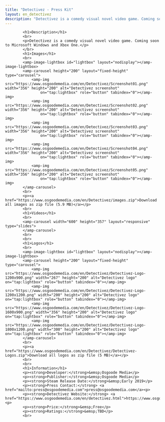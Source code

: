 ```yaml
---
title: "Detectivez - Press Kit"
layout: en_detectivez
description: "Detectivez is a comedy visual novel video game. Coming soon to Microsoft Windows and Xbox One."
---
```

			<h1>Description</h1>
			<br>
			<p>Detectivez is a comedy visual novel video game. Coming soon to Microsoft Windows and Xbox One.</p>
			</br>
			<h1>Images</h1>
			<br>			
			<amp-image-lightbox id="lightbox" layout="nodisplay"></amp-image-lightbox>
			<amp-carousel height="200" layout="fixed-height" type="carousel">
				<amp-img src="https://www.osgoodemedia.com/en/Detectivez/Screenshot01.png" width="356" height="200" alt="Detectivez screenshot"
				    on="tap:lightbox" role="button" tabindex="0"></amp-img>
				<amp-img src="https://www.osgoodemedia.com/en/Detectivez/Screenshot02.png" width="356" height="200" alt="Detectivez screenshot"
				    on="tap:lightbox" role="button" tabindex="0"></amp-img>
				<amp-img src="https://www.osgoodemedia.com/en/Detectivez/Screenshot03.png" width="356" height="200" alt="Detectivez screenshot"
				    on="tap:lightbox" role="button" tabindex="0"></amp-img>
				<amp-img src="https://www.osgoodemedia.com/en/Detectivez/Screenshot04.png" width="356" height="200" alt="Detectivez screenshot"
				    on="tap:lightbox" role="button" tabindex="0"></amp-img>
				<amp-img src="https://www.osgoodemedia.com/en/Detectivez/Screenshot05.png" width="356" height="200" alt="Detectivez screenshot"
				    on="tap:lightbox" role="button" tabindex="0"></amp-img>
			</amp-carousel>
			<br>
			<p><a href="https://www.osgoodemedia.com/en/Detectivez/images.zip">Download all images as zip file (5.9 MB)</a></p>
			<br>		
			<h1>Videos</h1>
			<br>			
            <amp-carousel width="600" height="357" layout="responsive" type="slides">
            </amp-carousel>
			<br>			
			<br>
			<h1>Logos</h1>
			<br>			
			<amp-image-lightbox id="lightbox" layout="nodisplay"></amp-image-lightbox>
			<amp-carousel height="200" layout="fixed-height" type="carousel">
				<amp-img src="https://www.osgoodemedia.com/en/Detectivez/Detectivez-Logo-1200x900.png" width="267" height="200" alt="Detectivez logo" on="tap:lightbox" role="button" tabindex="0"></amp-img>
				<amp-img src="https://www.osgoodemedia.com/en/Detectivez/Detectivez-Logo-1200x1200.png" width="200" height="200" alt="Detectivez logo" on="tap:lightbox" role="button" tabindex="0"></amp-img>
				<amp-img src="https://www.osgoodemedia.com/en/Detectivez/Detectivez-Logo-1600x900.png" width="356" height="200" alt="Detectivez logo" on="tap:lightbox" role="button" tabindex="0"></amp-img>
				<amp-img src="https://www.osgoodemedia.com/en/Detectivez/Detectivez-Logo-1800x1200.png" width="300" height="200" alt="Detectivez logo" on="tap:lightbox" role="button" tabindex="0"></amp-img>
			</amp-carousel>
			<br>
			<p><a href="https://www.osgoodemedia.com/en/Detectivez/Detectivez-Logos.zip">Download all logos as zip file (5 MB)</a></p>
			<br>					
			<br>		
			<h1>Information</h1>
			<p><strong>Developer:</strong>&emsp;Osgoode Media</p>
			<p><strong>Publisher:</strong>&emsp;Osgoode Media</p>
			<p><strong>Steam Release Date:</strong>&emsp;Early 2019</p>
			<p><strong>Press Contact:</strong> <a href="mailto:press@osgoodemedia.com">press@osgoodemedia.com</a><p>
			<p><strong>Detectivez Website:</strong> <a href="https://www.osgoodemedia.com/en/detectivez.html">https://www.osgoodemedia.com/en/detectivez.html</a><p>
			<p><strong>Price:</strong>&emsp;Free</p>
			<p><strong>Ratings:</strong>&emsp;TBD</p>
			<br>